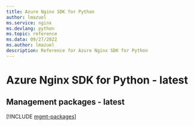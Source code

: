 ```yaml
---
title: Azure Nginx SDK for Python
author: lmazuel
ms.service: nginx
ms.devlang: python
ms.topic: reference
ms.data: 09/27/2022
ms.author: lmazuel
description: Reference for Azure Nginx SDK for Python
---
```

# Azure Nginx SDK for Python - latest

## Management packages - latest
[!INCLUDE [mgmt-packages](nginx-mgmt-index.md)]